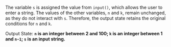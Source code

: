 The variable `s` is assigned the value from `input()`, which allows the user to enter a string. The values of the other variables, `n` and `k`, remain unchanged, as they do not interact with `s`. Therefore, the output state retains the original conditions for `n` and `k`.

Output State: **`n` is an integer between 2 and 100; `k` is an integer between 1 and `n-1`; `s` is an input string.**